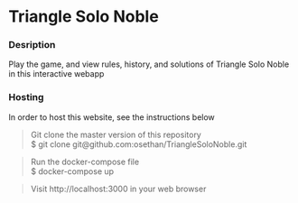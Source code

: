 # Triangle Solo Noble

### Desription
Play the game, and view rules, history, and solutions of Triangle Solo Noble in this interactive webapp

### Hosting
In order to host this website, see the instructions below

> Git clone the master version of this repository\
> $ git clone git@<span></span>github.com:osethan/TriangleSoloNoble.git

> Run the docker-compose file\
> $ docker-compose up

> Visit http://localhost:3000 in your web browser

